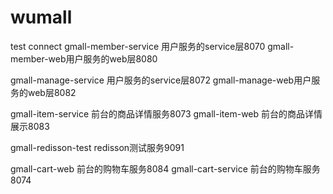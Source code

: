 # wumall
test connect
gmall-member-service 用户服务的service层8070
gmall-member-web用户服务的web层8080

gmall-manage-service 用户服务的service层8072
gmall-manage-web用户服务的web层8082

gmall-item-service  前台的商品详情服务8073
gmall-item-web      前台的商品详情展示8083

gmall-redisson-test redisson测试服务9091

gmall-cart-web      前台的购物车服务8084
gmall-cart-service  前台的购物车服务8074